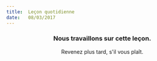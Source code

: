 ```yaml
---
title:  Leçon quotidienne
date:   08/03/2017
---
```


### <center>Nous travaillons sur cette leçon.</center>
<center>Revenez plus tard, s'il vous plaît.</center>
